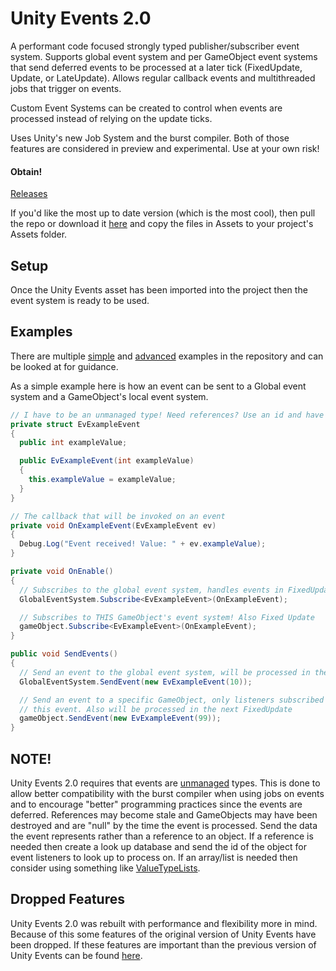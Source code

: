 # Unity Events 2.0 #
A performant code focused strongly typed publisher/subscriber event system. Supports global event system and per GameObject event systems that send deferred events to be processed at a later tick (FixedUpdate, Update, or LateUpdate). Allows regular callback events and multithreaded jobs that trigger on events.

Custom Event Systems can be created to control when events are processed instead of relying on the update ticks.

Uses Unity's new Job System and the burst compiler. Both of those features are considered in preview and experimental. Use at your own risk!

#### Obtain! ####
[Releases](https://github.com/GalvanicGames/unity-events/releases)

If you'd like the most up to date version (which is the most cool), then pull the repo or download it [here](https://github.com/GalvanicGames/unity-events/archive/master.zip) and copy the files in Assets to your project's Assets folder.

## Setup
Once the Unity Events asset has been imported into the project then the event system is ready to be used.

## Examples
There are multiple [simple](Assets/UnityEvents/Examples/Simple) and [advanced](Assets/UnityEvents/Examples/Advance) examples in the repository and can be looked at for guidance.

As a simple example here is how an event can be sent to a Global event system and a GameObject's local event system.
```csharp
// I have to be an unmanaged type! Need references? Use an id and have a lookup database system.
private struct EvExampleEvent
{
  public int exampleValue;

  public EvExampleEvent(int exampleValue)
  {
    this.exampleValue = exampleValue;
  }
}

// The callback that will be invoked on an event
private void OnExampleEvent(EvExampleEvent ev)
{
  Debug.Log("Event received! Value: " + ev.exampleValue);
}

private void OnEnable()
{
  // Subscribes to the global event system, handles events in FixedUpdate
  GlobalEventSystem.Subscribe<EvExampleEvent>(OnExampleEvent);

  // Subscribes to THIS GameObject's event system! Also Fixed Update
  gameObject.Subscribe<EvExampleEvent>(OnExampleEvent);
}

public void SendEvents()
{
  // Send an event to the global event system, will be processed in the next FixedUpdate
  GlobalEventSystem.SendEvent(new EvExampleEvent(10));

  // Send an event to a specific GameObject, only listeners subscribed to that gameobject will get
  // this event. Also will be processed in the next FixedUpdate
  gameObject.SendEvent(new EvExampleEvent(99));
}

```

## NOTE!
Unity Events 2.0 requires that events are [unmanaged](https://docs.microsoft.com/en-us/dotnet/csharp/programming-guide/generics/constraints-on-type-parameters) types. This is done to allow better compatibility with the burst compiler when using jobs on events and to encourage "better" programming practices since the events are deferred. References may become stale and GameObjects may have been destroyed and are "null" by the time the event is processed. Send the data the event represents rather than a reference to an object. If a reference is needed then create a look up database and send the id of the object for event listeners to look up to process on. If an array/list is needed then consider using something like [ValueTypeLists](https://gist.github.com/cjddmut/cb43af3ee191af78363f41a3188c0f7b).

## Dropped Features
Unity Events 2.0 was rebuilt with performance and flexibility more in mind. Because of this some features of the original version of Unity Events have been dropped. If these features are important than the previous version of Unity Events can be found [here](https://github.com/GalvanicGames/unity-events/releases/tag/1.0).
